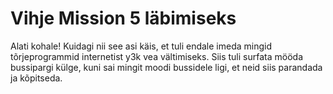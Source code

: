 # Vihje Mission 5 läbimiseks

Alati kohale! Kuidagi nii see asi käis, et tuli endale imeda mingid tõrjeprogrammid internetist y3k vea vältimiseks. Siis tuli surfata mööda bussipargi külge, kuni sai mingit moodi bussidele ligi, et neid siis parandada ja kõpitseda.